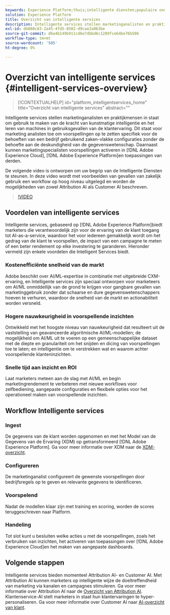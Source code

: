 ```yaml
---
keywords: Experience Platform;thuis;intelligente diensten;populaire onderwerpen;intelligente dienst;Intelligente dienst
solution: Experience Platform
title: Overzicht van intelligente services
description: Intelligente services stellen marketinganalisten en praktijkmensen in staat om gebruik te maken van de kracht van kunstmatige intelligentie en het leren van machines in gebruiksgevallen van de klantervaring. Dit staat voor marketing analisten toe om voorspellingen op te zetten specifiek voor de behoeften van een bedrijf gebruikend zaken-vlakke configuraties zonder de behoefte aan de deskundigheid van de gegevenswetenschap. Daarnaast kunnen marketingspecialisten voorspellingen activeren in Adobe Experience Cloud, Adobe Experience Platform en toepassingen van derden.
exl-id: db080c83-2a45-4fd5-8502-d9cae2a063be
source-git-commit: d6a4b149b911cd6e7dbbd6c1289fce64be76b506
workflow-type: tm+mt
source-wordcount: '505'
ht-degree: 0%

---
```


# Overzicht van intelligente services {#intelligent-services-overview}

>[!CONTEXTUALHELP]
>id="platform_intelligentservices_home"
>title="Overzicht van intelligente services"
>abstract=""

Intelligente services stellen marketinganalisten en praktijkmensen in staat om gebruik te maken van de kracht van kunstmatige intelligentie en het leren van machines in gebruiksgevallen van de klantervaring. Dit staat voor marketing analisten toe om voorspellingen op te zetten specifiek voor de behoeften van een bedrijf gebruikend zaken-vlakke configuraties zonder de behoefte aan de deskundigheid van de gegevenswetenschap. Daarnaast kunnen marketingspecialisten voorspellingen activeren in [!DNL Adobe Experience Cloud], [!DNL Adobe Experience Platform]en toepassingen van derden.

De volgende video is ontworpen om uw begrip van de Intelligente Diensten te steunen. In deze video wordt met voorbeelden van gevallen van zakelijk gebruik een workflow op hoog niveau uitgelegd en worden de mogelijkheden van zowel Attribution AI als Customer AI beschreven.

>[!VIDEO](https://video.tv.adobe.com/v/32654?learn=on&quality=12)

## Voordelen van intelligente services

Intelligente services, gebaseerd op [!DNL Adobe Experience Platform]biedt marketers die verantwoordelijk zijn voor de ervaring van de klant toegang tot AI-as-a-service, waardoor het voor iedereen gemakkelijk wordt om het gedrag van de klant te voorspellen, de impact van een campagne te meten of een beter rendement op elke investering te garanderen. Hieronder vermeld zijn enkele voordelen die Intelligent Services biedt.

### Kostenefficiënte snelheid van de markt

Adobe beschikt over AI/ML-expertise in combinatie met uitgebreide CXM-ervaring, en Intelligente services zijn speciaal ontworpen voor marketeers om AI/ML onmiddellijk van de grond te krijgen voor gangbare gevallen van marketinggebruik zonder dat schaarse en dure gegevenswetenschappers hoeven te verhuren, waardoor de snelheid van de markt en actionabiliteit worden versneld.

### Hogere nauwkeurigheid in voorspellende inzichten

Ontwikkeld met het hoogste niveau van nauwkeurigheid dat resulteert uit de vaststelling van geavanceerde algoritmische AI/ML-modellen; de mogelijkheid om AI/ML uit te voeren op een gemeenschappelijke dataset met de diepte en granulariteit om het snijden en dicing van voorspellingen toe te laten; en intelligentie om te verstrekken wat en waarom achter voorspellende klanteninzichten.

### Snelle tijd aan inzicht en ROI

Laat marketers meteen aan de slag met AI/ML en begin marketingrendement te verbeteren met nieuwe workflows voor zelfbediening, aangepaste configuraties en flexibele opties voor het operationeel maken van voorspellende inzichten.

## Workflow Intelligente services

### Ingest

De gegevens van de klant worden opgenomen en met het Model van de Gegevens van de Ervaring (XDM) op getransformeerd [!DNL Adobe Experience Platform]. Ga voor meer informatie over XDM naar de [XDM-overzicht](../xdm/home.md).

### Configureren

De marketinganalist configureert de gewenste voorspellingen door bedrijfsregels op te geven en relevante gegevens te identificeren.

### Voorspelend

Nadat de modellen klaar zijn met training en scoring, worden de scores teruggeschreven naar Platform.

### Handeling

Tot slot kunt u besluiten welke acties u met de voorspellingen, zoals het verbruiken van inzichten, het activeren van toepassingen over [!DNL Adobe Experience Cloud]en het maken van aangepaste dashboards.

## Volgende stappen

Intelligente services bieden momenteel Attribution AI- en Customer AI. Met Attribution AI kunnen marketers op intelligente wijze de doeltreffendheid van marketing via kanalen en campagnes stimuleren. Ga voor meer informatie over Attribution AI naar de [Overzicht van Attribution AI](./attribution-ai/overview.md). Klantenservice-AI stelt marketers in staat hun klantervaringen te hyper-personaliseren. Ga voor meer informatie over Customer AI naar [AI-overzicht van klant](./customer-ai/overview.md).
